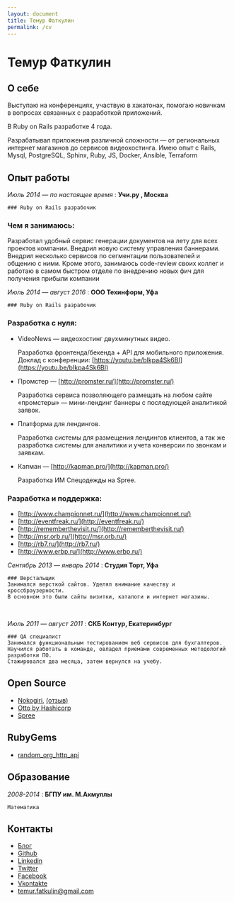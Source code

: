 ```yaml
---
layout: document
title: Темур Фаткулин
permalink: /cv
---
```


Темур Фаткулин
===========


## О себе

Выступаю на конференциях, участвую в хакатонах, помогаю новичкам в вопросах связанных с разработкой приложений.

В Ruby on Rails разработке 4 года.

Разрабатывал приложения различной сложности — от региональных интернет магазинов до сервисов видеохостинга. Имею опыт с Rails, Mysql, PostgreSQL, Sphinx, Ruby, JS, Docker, Ansible, Terraform

## Опыт работы

*Июль 2014 — по настоящее время*
:   **Учи.ру , Москва**

    ### Ruby on Rails разрабочик

    
### Чем я занимаюсь:

Разработал удобный сервис генерации документов на лету для всех проектов компании. 
Внедрил новую систему управления баннерами.
Внедрил несколько сервисов по сегментации пользователей и общению с ними.
Кроме этого, занимаюсь code-review своих коллег и работаю в самом быстром отделе по внедрению новых фич для получения прибыли компании


*Июль 2014 — август 2016*
:   **ООО Техинформ, Уфа**

    ### Ruby on Rails разрабочик

    
### Разработка c нуля:

 - VideoNews — видеохостинг двухминутных видео.
    
    Разработка фронтенда/бекенда + API для мобильного приложения. 
    Доклад с конференции: [https://youtu.be/bIkpa4Sk6BI](https://youtu.be/bIkpa4Sk6BI) 
 - Промстер — [http://promster.ru/](http://promster.ru/) 
   
    Разработка сервиса позволяющего размещать на
    любом сайте «промстеры» — мини-лендинг баннеры с последующей
    аналитикой заявок. 
 -  Платформа для лендингов.
    
    Разработка системы для размещения лендингов клиентов, а так же разработка системы для
    аналитики и учета конверсии по звонкам и заявкам.
 -  Капман  — [http://kapman.pro/](http://kapman.pro/)

    Разработка ИМ Спецодежды на Spree.



### Разработка и поддержка:

 - [http://www.championnet.ru/](http://www.championnet.ru/) 
 - [http://eventfreak.ru/](http://eventfreak.ru/)
 - [http://rememberthevisit.ru/](http://rememberthevisit.ru/) 
 - [http://msr.orb.ru/](http://msr.orb.ru/) 
 - [http://rb7.ru/](http://rb7.ru/)
 - [http://www.erbp.ru/](http://www.erbp.ru/)



*Сентябрь 2013 — январь 2014*
:   **Студия Торт, Уфа**
    
    ### Верстальщик
    Занимался версткой сайтов. Уделял внимание качеству и кроссбраузерности.
    В основном это были сайты визитки, каталоги и интернет магазины.

<br>

*Июль 2011 — август 2011*
:   **СКБ Контур, Екатеринбург**

    ### QA специалист 
    Занимался функциональным тестированием веб сервисов для бухгалтеров.
    Научился работать в команде, овладел приемами современных методологий разработки ПО.
    Стажировался два месяца, затем вернулся на учебу.


## Open Source

 - [Nokogiri](https://github.com/sparklemotion/nokogiri.org-tutorials), 
   [(отзыв)](https://twitter.com/flavorjones/status/652542777214042112) 
 - [Otto by Hashicorp](https://github.com/hashicorp/otto)
 - [Spree](https://github.com/spree/spree)

## RubyGems

 - [random_org_http_api](https://rubygems.org/gems/random_org_http_api) 


## Образование

*2008-2014*
:   **БГПУ им. М.Акмуллы**
    
    Математика


## Контакты
 - [Блог](https://github.com/istickz)
 - [Github](https://github.com/istickz)
 - [Linkedin](http://ru.linkedin.com/in/istickz)
 - [Twitter](https://twitter.com/temstickz)
 - [Facebook](https://www.facebook.com/temur.fatkulin)
 - [Vkontakte](http://vk.com/tfatkulin)
 - [temur.fatkulin@gmail.com](temur.fatkulin@gmail.com)



